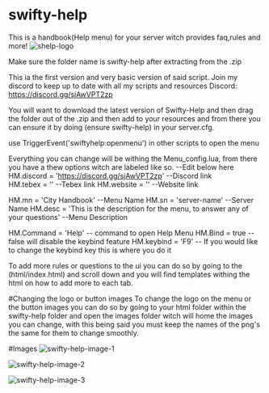 # swifty-help

This is a handbook(Help menu) for your server witch provides faq,rules and more!
![shelp-logo](https://github.com/SWIFTDESIGNS/swifty-help/assets/57051852/491953b1-cea0-4fb7-957c-a1e07b375743)

Make sure the folder name is swifty-help after extracting from the .zip

This ia the first version and very basic version of said script.
Join my discord to keep up to date with all my scripts and resources
Discord: https://discord.gg/sjAwVPT2zp

You will want to download the latest version of Swifty-Help and then drag the folder out of the .zip and then add to your resources and from there you can ensure it by doing (ensure swifty-help) in your server.cfg.

use TriggerEvent('swiftyhelp:openmenu') in other scripts to open the menu

Everything you can change will be withing the Menu_config.lua, from there you have a thew options witch are labeled like so.
--Edit below here
HM.discord = 'https://discord.gg/sjAwVPT2zp'     --Discord link                            
HM.tebex = ''       --Tebex link
HM.website = ''     --Website link

HM.mn = 'City Handbook'      --Menu Name
HM.sn = 'server-name'        --Server Name
HM.desc = 'This is the description for the menu, to answer any of your questions'  --Menu Description 

HM.Command = 'Help'          -- command to open Help Menu
HM.Bind = true               -- false will disable the keybind feature
HM.keybind = 'F9'            -- If you would like to change the keybind key this is where you do it

To add more rules or questions to the ui you can do so by going to the (html/index.html) and scroll down and you will find templates withing the html on how to add more to each tab.

#Changing the logo or button images
To change the logo on the menu or the button images you can do so by going to your html folder within the swifty-help folder and open the images folder witch will home the images you can change, with this being said you must keep the names of the png's the same for them to change smoothly.

#Images
![swifty-help-image-1](https://github.com/SWIFTDESIGNS/swifty-help/assets/57051852/d4e9859d-4f1a-405a-814a-ec3871586f5d)

![swifty-help-image-2](https://github.com/SWIFTDESIGNS/swifty-help/assets/57051852/7cba61fa-b68e-4825-9494-913b3dc53d0e)

![swifty-help-image-3](https://github.com/SWIFTDESIGNS/swifty-help/assets/57051852/15b33406-07ae-4819-8e8e-950b05df5d15)

